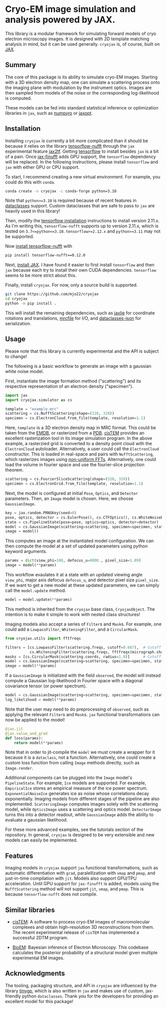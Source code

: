 # Cryo-EM image simulation and analysis powered by JAX.
This library is a modular framework for simulating forward models of cryo electron microscopy images. It is designed with 2D template matching analysis in mind, but it can be used generally. `cryojax` is, of course, built on [JAX](https://github.com/google/jax).

## Summary

The core of this package is its ability to simulate cryo-EM images. Starting with a 3D electron density map, one can simulate a scattering process onto the imaging plane with modulation by the instrument optics. Images are then sampled from models of the noise or the corresponding log-likelihood is computed.

These models can be fed into standard statistical inference or optimization libraries in `jax`, such as [numpyro](https://github.com/pyro-ppl/numpyro) or [jaxopt](https://github.com/google/jaxopt).

## Installation

Installing `cryojax` is currently a bit more complicated than it should be because it relies on the library [tensorflow-nufft](https://github.com/mrphys/tensorflow-nufft) through the `jax` experimental feature [jax2tf](https://github.com/google/jax/blob/main/jax/experimental/jax2tf/README.md). Getting [tensorflow](https://github.com/tensorflow/tensorflow) to install besides `jax` is a bit of a pain. Once [jax-finufft](https://github.com/dfm/jax-finufft) adds GPU support, the `tensorflow` dependency will be replaced. In the following instructions, please install `tensorflow` and `jax` with either GPU or CPU support.

To start, I recommend creating a new virtual environment. For example, you could do this with `conda`.

```bash
conda create -n cryojax -c conda-forge python=3.10
```

Note that `python>=3.10` is required because of recent features in [dataclasses](https://docs.python.org/3/library/dataclasses.html) support. Custom dataclasses that are safe to pass to `jax` are heavily used in this library!

Then, modify the [tensorflow installation](https://www.tensorflow.org/install/pip) instructions to install version 2.11.x. As I'm writing this, `tensorflow-nufft` supports up to version 2.11.x, which is tested on `3.7<=python<=3.10`. `tensorflow>=2.12.x` and `python>=3.11` may not be supported.

Now [install tensorflow-nufft](https://mrphys.github.io/tensorflow-nufft/guide/start/) with

```bash
pip install tensorflow-nufft==0.12.0
```

Next, [install JAX](https://github.com/google/jax#installation). I have found it easier to first install `tensorflow` and then `jax` because each try to install their own CUDA dependencies. `tensorflow` seems to be more strict about this.

Finally, install `cryojax`. For now, only a source build is supported.

```bash
git clone https://github.com/mjo22/cryojax
cd cryojax
python -m pip install .
```

This will install the remaining dependencies, such as [jaxlie](https://github.com/brentyi/jaxlie) for coordinate rotations and translations, [mrcfile](https://github.com/ccpem/mrcfile) for I/O, and [dataclasses-json](https://github.com/lidatong/dataclasses-json) for serialization.

## Usage

Please note that this library is currently experimental and the API is subject to change!

The following is a basic workflow to generate an image with a gaussian white noise model.

First, instantiate the image formation method ("scattering") and its respective representation
of an electron density ("specimen").

```python
import jax
import cryojax.simulator as cs

template = "example.mrc"
scattering = cs.NufftScattering(shape=(320, 320))
specimen = cs.ElectronCloud.from_file(template, resolution=1.1)
```

Here, `template` is a 3D electron density map in MRC format. This could be taken from the [EMDB](https://www.ebi.ac.uk/emdb/), or rasterized from a [PDB](https://www.rcsb.org/). [cisTEM](https://github.com/timothygrant80/cisTEM) provides an excellent rasterization tool in its image simulation program. In the above example, a rasterzied grid is converted to a density point cloud with the `ElectronCloud` autoloader. Alternatively, a user could call the `ElectronCloud` constructor. This is loaded in real-space and pairs with ``NufftScattering``, which rasterizes images using [non-uniform FFTs](https://github.com/mrphys/tensorflow-nufft). Alternatively, one could load the volume in fourier space and use the fourier-slice projection theorem.

```python
scattering = cs.FourierSliceScattering(shape=(320, 320))
specimen = cs.ElectronGrid.from_file(template, resolution=1.1)
```

Next, the model is configured at initial `Pose`, `Optics`, and `Detector` parameters.
Then, an `Image` model is chosen. Here, we choose `GaussianImage`.

```python
key = jax.random.PRNGKey(seed=0)
pose, optics, detector = cs.EulerPose(), cs.CTFOptics(), cs.WhiteNoiseDetector(key=key, pixel_size=1.1)
state = cs.PipelineState(pose=pose, optics=optics, detector=detector)
model = cs.GaussianImage(scattering=scattering, specimen=specimen, state=state)
image = model()
```

This computes an image at the instantiated model configuration. We can then compute the model at a set of updated parameters using python keyword arguments.

```python
params = dict(view_phi=180, defocus_u=8000., pixel_size=1.09)
image = model(**params)
```

This workflow evaulates it at a state with an updated viewing angle `view_phi`, major axis defocus `defocus_u`, and detector pixel size `pixel_size`. If we want to get a new model at these updated parameters, we can simply call the `model.update` method.

```python
model = model.update(**params)
```

This method is inherited from the `cryojax` base class, `CryojaxObject`. The intention is to make it simple to work with nested class structures!

Imaging models also accept a series of `Filter`s and `Mask`s. For example, one could add a `LowpassFilter`, `WhiteningFilter`, and a `CircularMask`.

```python
from cryojax.utils import fftfreqs

filters = [cs.LowpassFilter(scattering.freqs, cutoff=0.667),  # Cutoff modes above 2/3 Nyquist frequency
           cs.WhiteningFilter(scattering.freqs, fftfreqs(micrograph.shape), micrograph)]
masks = [cs.CircularMask(scattering.coords, radius=1.0)]      # Cutoff pixels above radius equal to (half) image size
model = cs.GaussianImage(scattering=scattering, specimen=specimen, state=state, filters=filters, masks=masks)
image = model(**params)
```

If a `GaussianImage` is initialized with the field `observed`, the model will instead compute a Gaussian log-likelihood in Fourier space with a diagonal covariance tensor (or power spectrum).

```python
model = cs.GaussianImage(scattering=scattering, specimen=specimen, state=state, observed=observed)
log_likelihood = model(**params)
```

Note that the user may need to do preprocessing of `observed`, such as applying the relevant `Filter`s and `Mask`s. `jax` functional transformations can now be applied to the model!

```python
@jax.jit
@jax.value_and_grad
def loss(params):
    return model(**params)
```

Note that in order to jit-compile the `model` we must create a wrapper for it because it is a `dataclass`, not a function. Alternatively, one could create a custom loss function from calling `Image` methods directly, such as `Image.render`.

Additional components can be plugged into the `Image` model's `PipelineState`. For example, `Ice` models are supported. For example, `EmpiricalIce` stores an empirical measure of the ice power spectrum. `ExponentialNoiseIce` generates ice as noise whose correlations decay exponentially. Imaging models from different stages of the pipeline are also implemented. `ScatteringImage` computes images solely with the scattering model, while `OpticsImage` uses a scattering and optics model. `DetectorImage` turns this into a detector readout, while `GaussianImage` adds the ability to evaluate a gaussian likelihood.

For these more advanced examples, see the tutorials section of the repository. In general, `cryojax` is designed to be very extensible and new models can easily be implemented.

## Features

Imaging models in `cryojax` support `jax` functional transformations, such as automatic differentiation with `grad`, paralellization with `vmap` and `pmap`, and just-in-time compilation with `jit`. Models also support GPU/TPU acceleration. Until GPU support for `jax-finufft` is added, models using the `NufftScattering` method will not support `jit`, `vmap`, and `pmap`. This is because `tensorflow-nufft` does not compile.

## Similar libraries

- [cisTEM](https://github.com/timothygrant80/cisTEM): A software to process cryo-EM images of macromolecular complexes and obtain high-resolution 3D reconstructions from them. The recent experimental release of `cisTEM` has implemented a successful 2DTM program.

- [BioEM](https://github.com/bio-phys/BioEM): Bayesian inference of Electron Microscopy. This codebase calculates the posterior probability of a structural model given multiple experimental EM images.

## Acknowledgments

The tooling, packaging structure, and API in `cryojax` are influenced by the library [tinygp](https://github.com/dfm/tinygp), which is also written in `jax` and makes use of custom, jax-friendly python `dataclasses`. Thank you for the developers for providing an excellent model for this package!
